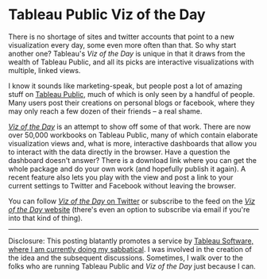 # Tableau Public Viz of the Day

There is no shortage of sites and twitter accounts that point to a new visualization every day, some even more often than that. So why start another one? Tableau's <em>Viz of the Day</em> is unique in that it draws from the wealth of Tableau Public, and all its picks are interactive visualizations with multiple, linked views.

I know it sounds like marketing-speak, but people post a lot of amazing stuff on <a href="http://www.tableausoftware.com/public/">Tableau Public</a>, much of which is only seen by a handful of people. Many users post their creations on personal blogs or facebook, where they may only reach a few dozen of their friends – a real shame.

<em><a href="http://www.tableausoftware.com/public/community/viz-of-the-day">Viz of the Day</a></em> is an attempt to show off some of that work. There are now over 50,000 workbooks on Tableau Public, many of which contain elaborate visualization views and, what is more, interactive dashboards that allow you to interact with the data directly in the browser. Have a question the dashboard doesn't answer? There is a download link where you can get the whole package and do your own work (and hopefully publish it again). A recent feature also lets you play with the view and post a link to your current settings to Twitter and Facebook without leaving the browser.

You can follow <a href="https://twitter.com/#!/Vizoftheday"><em>Viz of the Day</em> on Twitter</a> or subscribe to the feed on the <a href="http://www.tableausoftware.com/public/community/viz-of-the-day"><em>Viz of the Day</em> website</a> (there's even an option to subscribe via email if you're into that kind of thing).

<hr />

Disclosure: This posting blatantly promotes a service by <a title="Hello from Tableau (and Seattle)!" href="/blog/2012/hello-tableau-and-seattle">Tableau Software, where I am currently doing my sabbatical</a>. I was involved in the creation of the idea and the subsequent discussions. Sometimes, I walk over to the folks who are running Tableau Public and <em>Viz of the Day</em> just because I can.
